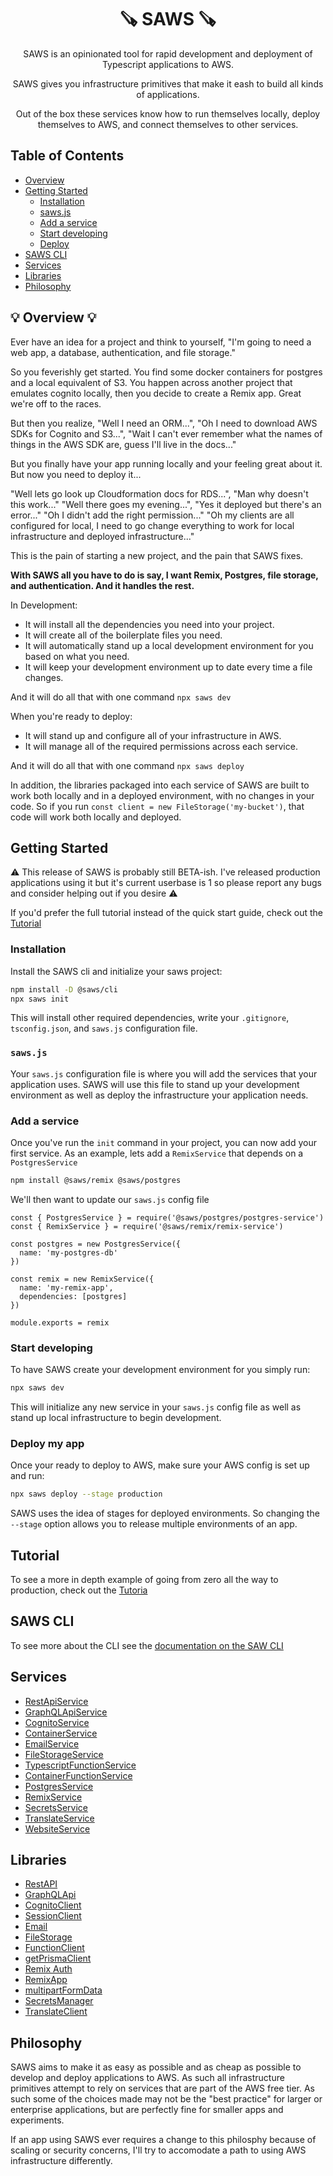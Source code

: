 <div align='center'>

# 🪚 SAWS 🪚

SAWS is an opinionated tool for rapid development and deployment of Typescript applications to AWS.

SAWS gives you infrastructure primitives that make it eash to build all kinds of applications.

Out of the box these services know how to run themselves locally, deploy themselves to AWS, and connect themselves to other services.

</div>

## Table of Contents
- [Overview](#overview)
- [Getting Started](#getting-started)
  - [Installation](#installation)
  - [saws.js](#saws-js)
  - [Add a service](#add-a-service)
  - [Start developing](#develop)
  - [Deploy](#deploy)
- [SAWS CLI](#saws-cli)
- [Services](#services)
- [Libraries](#libraries)
- [Philosophy](#philosophy)

## 💡 Overview 💡

Ever have an idea for a project and think to yourself, "I'm going to need a web app, a database, authentication, and file storage." 

So you feverishly get started. You find some docker containers for postgres and a local equivalent of S3. You happen across another project that emulates cognito locally, then you decide to create a Remix app. Great we're off to the races.

But then you realize, "Well I need an ORM...", "Oh I need to download AWS SDKs for Cognito and S3...", "Wait I can't ever remember what the names of things in the AWS SDK are, guess I'll live in the docs..."

But you finally have your app running locally and your feeling great about it. But now you need to deploy it...

"Well lets go look up Cloudformation docs for RDS...", "Man why doesn't this work..." "Well there goes my evening...", "Yes it deployed but there's an error..." "Oh I didn't add the right permission..." "Oh my clients are all configured for local, I need to go change everything to work for local infrastructure and deployed infrastructure..."

This is the pain of starting a new project, and the pain that SAWS fixes.

<b>With SAWS all you have to do is say, I want Remix, Postgres, file storage, and authentication. And it handles the rest.</b>

In Development:
- It will install all the dependencies you need into your project.
- It will create all of the boilerplate files you need.
- It will automatically stand up a local development environment for you based on what you need.
- It will keep your development environment up to date every time a file changes.

And it will do all that with one command `npx saws dev`

When you're ready to deploy:
- It will stand up and configure all of your infrastructure in AWS.
- It will manage all of the required permissions across each service.

And it will do all that with one command `npx saws deploy`

In addition, the libraries packaged into each service of SAWS are built to work both locally and in a deployed environment, with no changes in your code. So if you run `const client = new FileStorage('my-bucket')`, that code will work both locally and deployed.

## Getting Started <a id='getting-started'>

⚠️ This release of SAWS is probably still BETA-ish. I've released production applications using it but it's current userbase is 1 so please report any bugs and consider helping out if you desire ⚠️

If you'd prefer the full tutorial instead of the quick start guide, check out the [Tutorial](./Tutorial.md)

### Installation <a id='installation'>
Install the SAWS cli and initialize your saws project:
```bash
npm install -D @saws/cli
npx saws init
```

This will install other required dependencies, write your `.gitignore`, `tsconfig.json`, and `saws.js` configuration file.

### `saws.js` <a id='saws-js'>

Your `saws.js` configuration file is where you will add the services that your application uses. SAWS will use this file to stand up your development environment as well as deploy the infrastructure your application needs.

### Add a service <a id='add-a-service'>

Once you've run the `init` command in your project, you can now add your first service. As an example, lets add a `RemixService` that depends on a `PostgresService`

```bash
npm install @saws/remix @saws/postgres
```

We'll then want to update our `saws.js` config file

```
const { PostgresService } = require('@saws/postgres/postgres-service')
const { RemixService } = require('@saws/remix/remix-service')

const postgres = new PostgresService({
  name: 'my-postgres-db'
})

const remix = new RemixService({
  name: 'my-remix-app',
  dependencies: [postgres]
})

module.exports = remix
```

### Start developing <a id='develop'>

To have SAWS create your development environment for you simply run:
```bash
npx saws dev
```

This will initialize any new service in your `saws.js` config file as well as stand up local infrastructure to begin development.

### Deploy my app <a id='deploy'>

Once your ready to deploy to AWS, make sure your AWS config is set up and run:
```bash
npx saws deploy --stage production
```

SAWS uses the idea of stages for deployed environments. So changing the `--stage` option allows you to release multiple environments of an app.

## Tutorial <a id='tutorial'>

To see a more in depth example of going from zero all the way to production, check out the [Tutoria](./Tutorial.md)

## SAWS CLI <a id='saws-cli'>

To see more about the CLI see the [documentation on the SAW CLI](./packages/cli/README.md)

## Services <a id='services'>
- [RestApiService](./packages/api/README.md#rest-api-service)
- [GraphQLApiService](./packages/api/README.md#graphql-api-service)
- [CognitoService](./packages/cognito/README.md#cognito-service)
- [ContainerService](./packages/container/README.md#container-service)
- [EmailService](./packages/email/README.md#email-service)
- [FileStorageService](./packages/file-storage/README.md#file-storage-service)
- [TypescriptFunctionService](./packages/function/README.md#typescript-function-service)
- [ContainerFunctionService](./packages/function/README.md#container-function-service)
- [PostgresService](./packages/postgres/README.md#postgres-service)
- [RemixService](./packages/remix/README.md#remix-service)
- [SecretsService](./packages/secrets/README.md#secrets-service)
- [TranslateService](./packages/translate/README.md#translate-service)
- [WebsiteService](./packages/website/README.md#website-service)

## Libraries <a id='libraries'>
- [RestAPI](./packages/api/README.md#rest-api)
- [GraphQLApi](./packages/api/README.md#graphql-api)
- [CognitoClient](./packages/cognito/README.md#cognito-client)
- [SessionClient](./packages/cognito/README.md#session-client)
- [Email](./packages/email/README.md#email-library)
- [FileStorage](./packages/file-storage/README.md#file-storage-library)
- [FunctionClient](./packages/function/README.md#functions-client)
- [getPrismaClient](./packages/postgres/README.md#get-prisma-client)
- [Remix Auth](./packages/remix-auth/README.md)
- [RemixApp](./packages/remix/README.md#remix-app)
- [multipartFormData](./packages/remix/README.md#multi-part-form-data)
- [SecretsManager](./packages/secrets/README.md#Secrets-manager)
- [TranslateClient](./packages/translate/README.md#translate-library)

## Philosophy <a id='philosophy'>

SAWS aims to make it as easy as possible and as cheap as possible to develop and deploy applications to AWS. As such all infrastructure primitives attempt to rely on services that are part of the AWS free tier. As such some of the choices made may not be the "best practice" for larger or enterprise applications, but are perfectly fine for smaller apps and experiments.

If an app using SAWS ever requires a change to this philosphy because of scaling or security concerns, I'll try to accomodate a path to using AWS infrastructure differently.
